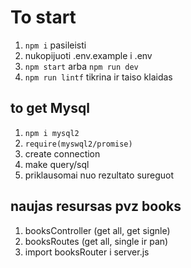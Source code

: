 # To start

1. `npm i` pasileisti
2. nukopijuoti .env.example i .env
3. `npm start` arba `npm run dev`
4. `npm run lintf` tikrina ir taiso klaidas

## to get Mysql

1. `npm i mysql2`
2. `require(myswql2/promise)`
3. create connection
4. make query/sql
5. priklausomai nuo rezultato sureguot

## naujas resursas pvz books

1. booksController (get all, get signle)
2. booksRoutes (get all, single ir pan)
3. import booksRouter i server.js
